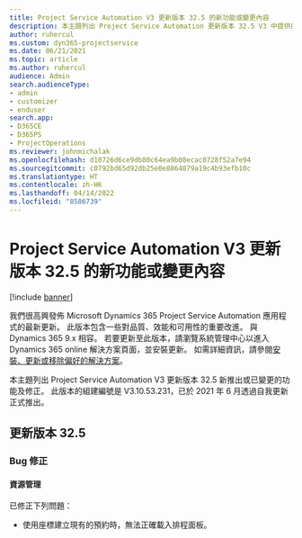 ```yaml
---
title: Project Service Automation V3 更新版本 32.5 的新功能或變更內容
description: 本主題列出 Project Service Automation 更新版本 32.5 V3 中提供的功能和修正。
author: ruhercul
ms.custom: dyn365-projectservice
ms.date: 06/21/2021
ms.topic: article
ms.author: ruhercul
audience: Admin
search.audienceType:
- admin
- customizer
- enduser
search.app:
- D365CE
- D365PS
- ProjectOperations
ms.reviewer: johnmichalak
ms.openlocfilehash: d10726d6ce9db80c64ea9b08ecac0728f52a7e94
ms.sourcegitcommit: c0792bd65d92db25e0e8864879a19c4b93efb10c
ms.translationtype: HT
ms.contentlocale: zh-HK
ms.lasthandoff: 04/14/2022
ms.locfileid: "8586739"
---
```

# <a name="whats-new-or-changed-in-project-service-automation-update-release-325-v3"></a>Project Service Automation V3 更新版本 32.5 的新功能或變更內容

[!include [banner](../includes/psa-now-project-operations.md)]

我們很高興發佈 Microsoft Dynamics 365 Project Service Automation 應用程式的最新更新。 此版本包含一些對品質、效能和可用性的重要改進。 與 Dynamics 365 9.x 相容。 若要更新至此版本，請瀏覽系統管理中心以進入 Dynamics 365 online 解決方案頁面，並安裝更新。 如需詳細資訊，請參閱[安裝、更新或移除偏好的解決方案](/power-platform/admin/install-remove-preferred-solution)。

本主題列出 Project Service Automation V3 更新版本 32.5 新推出或已變更的功能及修正。 此版本的組建編號是 V3.10.53.231，已於 2021 年 6 月透過自我更新正式推出。

## <a name="update-release-325"></a>更新版本 32.5

### <a name="bug-fixes"></a>Bug 修正

#### <a name="resource-management"></a>資源管理

已修正下列問題：

- 使用座標建立現有的預約時，無法正確載入排程面板。

